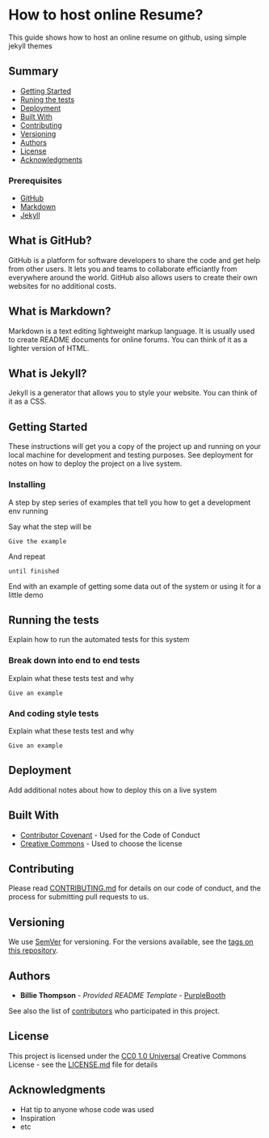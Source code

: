 # How to host online Resume?

This guide shows how to host an online resume on github, using simple jekyll themes

## Summary

  - [Getting Started](#getting-started)
  - [Runing the tests](#running-the-tests)
  - [Deployment](#deployment)
  - [Built With](#built-with)
  - [Contributing](#contributing)
  - [Versioning](#versioning)
  - [Authors](#authors)
  - [License](#license)
  - [Acknowledgments](#acknowledgments)
  
  
### Prerequisites

  - [GitHub](#what-is-github)
  - [Markdown](#what-is-markdown)
  - [Jekyll](#what-is-jekyll)

## What is GitHub?

GitHub is a platform for software developers to share the code and get help from other users. 
It lets you and teams to collaborate efficiantly from everywhere around the world.
GitHub also allows users to create their own websites for no additional costs.  

## What is Markdown?

Markdown is a text editing lightweight markup language. 
It is usually used to create README documents for online forums.
You can think of it as a lighter version of HTML. 

## What is Jekyll?

Jekyll is a generator that allows you to style your website.
You can think of it as a CSS.

## Getting Started

These instructions will get you a copy of the project up and running on
your local machine for development and testing purposes. See deployment
for notes on how to deploy the project on a live system.


### Installing

A step by step series of examples that tell you how to get a development
env running

Say what the step will be

    Give the example

And repeat

    until finished

End with an example of getting some data out of the system or using it
for a little demo

## Running the tests

Explain how to run the automated tests for this system

### Break down into end to end tests

Explain what these tests test and why

    Give an example

### And coding style tests

Explain what these tests test and why

    Give an example

## Deployment

Add additional notes about how to deploy this on a live system

## Built With

  - [Contributor Covenant](https://www.contributor-covenant.org/) - Used
    for the Code of Conduct
  - [Creative Commons](https://creativecommons.org/) - Used to choose
    the license

## Contributing

Please read [CONTRIBUTING.md](CONTRIBUTING.md) for details on our code
of conduct, and the process for submitting pull requests to us.

## Versioning

We use [SemVer](http://semver.org/) for versioning. For the versions
available, see the [tags on this
repository](https://github.com/PurpleBooth/a-good-readme-template/tags).

## Authors

  - **Billie Thompson** - *Provided README Template* -
    [PurpleBooth](https://github.com/PurpleBooth)

See also the list of
[contributors](https://github.com/PurpleBooth/a-good-readme-template/contributors)
who participated in this project.

## License

This project is licensed under the [CC0 1.0 Universal](LICENSE.md)
Creative Commons License - see the [LICENSE.md](LICENSE.md) file for
details

## Acknowledgments

  - Hat tip to anyone whose code was used
  - Inspiration
  - etc
